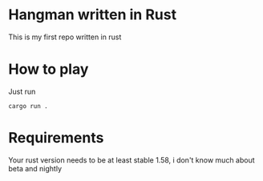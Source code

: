 # Hangman written in Rust

This is my first repo written in rust

# How to play

Just run
```
cargo run .
```

# Requirements

Your rust version needs to be at least stable 1.58, i don't know much about beta and nightly